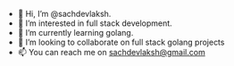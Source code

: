 - 👋 Hi, I’m @sachdevlaksh.
- 👀 I’m interested in full stack development.
- 🌱 I’m currently learning golang.
- 💞️ I’m looking to collaborate on full stack golang projects
- 📫 You can reach me on sachdevlaksh@gmail.com


